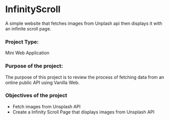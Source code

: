 # InfinityScroll
A simple website that fetches images from Unplash api then displays it with an infinite scroll page.

### Project Type: 
Mini Web Application

### Purpose of the project:
The purpose of this project is to review the process of fetching data from an online public API using Vanilla Web.

### Objectives of the project
* Fetch images from Unsplash API 
* Create a Infinity Scroll Page that displays images from Unsplash API

